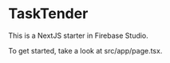 # TaskTender

This is a NextJS starter in Firebase Studio.

To get started, take a look at src/app/page.tsx.
